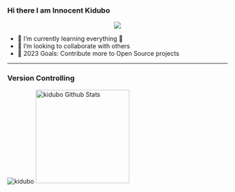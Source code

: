 ### Hi there I am Innocent Kidubo

<p align="center">
 <img src="https://readme-typing-svg.herokuapp.com/?lines=Full-stack%20web%20and%20app%20developer;Experienced%20API%20Designer;3%2B%20years%20of%20coding%20experience;Always%20learning%20new%20things&font=Fira%20Code&center=true&width=440&height=45&color=f75c7e&vCenter=true&size=22"></a>
</p>

<!-- - 🔭 I’m currently working on NestJs -->
- 🌱 I’m currently learning everything 🤣
- 👯 I’m looking to collaborate with others
- 🥅 2023 Goals: Contribute more to Open Source projects

---

<!--
### Frameworks


<a href="#"><img alt="Express.js" src="https://img.shields.io/badge/Express.js%20-%23404d59.svg?logo=express&logoColor=white"> </a>
<!-- <a href="#"><img alt="Express.js" src="https://img.shields.io/badge/Tailwind_CSS-38B2AC?&logo=tailwind-css&logoColor=white" ></a> -->
<!-- <a href="#"><img alt="Express.js" src="https://img.shields.io/badge/jQuery-0769AD?&logo=jquery&logoColor=white" ></a> -->
<!--<a href="#"><img alt="Wordpress" src="https://img.shields.io/badge/Wordpress-21759B?logo=wordpress&logoColor=white" ></a>
<!--<a href="#"><img alt="Express.js" src="https://img.shields.io/badge/React-20232A?&logo=react&logoColor=61DAFB" ></a>
<!--<a href="#"><img alt="Express.js" src="https://img.shields.io/badge/Vue.js-35495E?&logo=vue-dot-js&logoColor=4FC08D" ></a> -->
<!--<a href="#"><img alt="Express.js" src="https://img.shields.io/badge/GraphQl-E10098?&logo=graphql&logoColor=white" ></a> 
-->
<!--
### Databases

<a href="#"><img alt="MongoDB" src ="https://img.shields.io/badge/MongoDB-%234ea94b.svg?logo=mongodb&logoColor=white"></a>
<a href="#"><img alt="MySQL" src="https://img.shields.io/badge/MySQL-%2300f.svg?logo=mysql&logoColor=white"></a>
<a href="#"><img alt="FIREBASE" src="https://img.shields.io/badge/Firebase-007ACC?&logo=firebase" ></a>

---
### Hosting

<a href="#"><img alt="Stack Overflow" src="https://img.shields.io/badge/Amazon_AWS-232F3E?&logo=amazon-aws&logoColor=white"></a>
<a href="#"><img alt="Stack Overflow" src="https://img.shields.io/badge/Digital_Ocean-0080FF?&logo=DigitalOcean&logoColor=white"></a>
<a href="#"><img alt="Stack Overflow" src="https://img.shields.io/badge/Netlify-00C7B7?&logo=netlify&logoColor=white"></a>
<a href="#"><img alt="Heroku" src="https://img.shields.io/badge/Heroku%20-%23430098.svg?logo=heroku&logoColor=white"></a>
<a href="#"><img alt="GitHub Pages" src="https://img.shields.io/badge/GitHub%20Pages-%23327FC7.svg?logo=github&logoColor=white" ></a>
<a href="#"><img alt="Visual Studio Code" src="https://img.shields.io/badge/Nginx-009639?&logo=nginx&logoColor=whitet"></a> 

<!--
### DevOps

<a href="#"><img alt="Heroku" src="https://img.shields.io/badge/-Docker-black?&logo=docker"></a>
<a href="#"><img alt="Heroku" src="https://img.shields.io/badge/Jenkins-D24939?&logo=Jenkins&logoColor=white"></a>

-->

<!-- ### IDES

<a href="#"><img alt="Visual Studio Code" src="https://img.shields.io/badge/Visual%20Studio%20Code-0078d7.svg?logo=visual-studio-code&logoColor=white"></a>
<a href="#"><img alt="Visual Studio Code" src="https://img.shields.io/badge/Atom-66595C?&logo=Atom&logoColor=white"></a>
<a href="#"><img alt="Visual Studio Code" src="https://img.shields.io/badge/sublime_text-%23575757.svg?&logo=sublime-text&logoColor=important"></a>

-->

### Version Controlling

<!--<a href="#"><img alt="Heroku" src="https://img.shields.io/badge/-Git-black?&logo=git" ></a> -->
<!--<a href="#"><img alt="Heroku" src="https://img.shields.io/badge/-GitHub-181717?style=flat-square&logo=github" ></a> -->
<!-- <a href="#"><img alt="Heroku" src="https://img.shields.io/badge/GitLab-330F63?&logo=gitlab&logoColor=white" ></a> -->
<!-- <a href="#"><img alt="Heroku" src="https://img.shields.io/badge/Bitbucket-330F63?&logo=bitbucket&logoColor=white" ></a> -->


<img align="center" src="https://github-readme-stats.vercel.app/api/top-langs?username=kidubo&show_icons=true&locale=en&layout=compact" alt="kidubo" />

  <img alt="kidubo Github Stats" src="https://github-readme-stats.vercel.app/api?username=kidubo&count_private=true&show_icons=true&theme=algolia" style="height:214px;"/>


































<!-- <h1 align="center">Hi 👋, I'm Innocent kidubo</h1>
<h3 align="center">A passionate Full-stack developer from Tanzania</h3>

<p align="left"> <img src="https://komarev.com/ghpvc/?username=kidubo&label=Profile%20views&color=0e75b6&style=flat" alt="kidubo" /> </p>

<!-- <p align="left"> <a href="https://github.com/ryo-ma/github-profile-trophy"><img src="https://github-profile-trophy.vercel.app/?username=kidubo" alt="kidubo" /></a> </p>
 -->
<!-- - 🔭 I’m currently working on [Expensify](https://react-kdb-course-2-expensify.herokuapp.com/)
 -->
<!-- - 🌱 I’m currently learning **PYTHON** -->

<!-- - 👯 I’m looking to collaborate on **Reactjs,Nodejs,MongoDb,Express .** -->

<!-- - 💬 Ask me about **react, redux , Nodejs .** -->

<!-- - 📫 How to reach me **innocentleonard0007@gmail.com**
 -->
<!-- - 📄 Know about my experiences [https://kidubo-portfolio.herokuapp.com/](https://kidubo-portfolio.herokuapp.com/)
 -->
<!-- - ⚡ Fun fact ** How can i ..... **
 -->
<!-- <h3 align="left">Connect with me:</h3>
<p align="left">
<a href="https://linkedin.com/in/innocent-leonard-b42179131" target="blank"><img align="center" src="https://raw.githubusercontent.com/rahuldkjain/github-profile-readme-generator/master/src/images/icons/Social/linked-in-alt.svg" alt="innocent-leonard-b42179131" height="30" width="40" /></a>
</p> -->

<!-- <h3 align="left">Languages and Tools:</h3>
 <a href="https://www.w3schools.com/css/" target="_blank"> <img src="https://raw.githubusercontent.com/devicons/devicon/master/icons/css3/css3-original-wordmark.svg" alt="css3" width="40" height="40"/> </a> <a href="https://www.docker.com/" target="_blank"> <img src="https://raw.githubusercontent.com/devicons/devicon/master/icons/docker/docker-original-wordmark.svg" alt="docker" width="40" height="40"/> 
</a> <a href="https://expressjs.com" target="_blank"> <img src="https://raw.githubusercontent.com/devicons/devicon/master/icons/express/express-original-wordmark.svg" alt="express" width="40" height="40"/> </a> <a href="https://heroku.com" target="_blank"> <img src="https://www.vectorlogo.zone/logos/heroku/heroku-icon.svg" alt="heroku" width="40" height="40"/> </a> <a href="https://developer.mozilla.org/en-US/docs/Web/JavaScript" target="_blank"> <img src="https://raw.githubusercontent.com/devicons/devicon/master/icons/javascript/javascript-original.svg" alt="javascript" width="40" height="40"/> </a> </a>  </a> <a href="https://www.mongodb.com/" target="_blank"> <img src="https://raw.githubusercontent.com/devicons/devicon/master/icons/mongodb/mongodb-original-wordmark.svg" alt="mongodb" width="40" height="40"/> </a> <a href="https://www.mysql.com/" target="_blank"> <img src="https://raw.githubusercontent.com/devicons/devicon/master/icons/mysql/mysql-original-wordmark.svg" alt="mysql" width="40" height="40"/> </a> <a href="https://nodejs.org" target="_blank"> <img src="https://raw.githubusercontent.com/devicons/devicon/master/icons/nodejs/nodejs-original-wordmark.svg" alt="nodejs" width="40" height="40"/> </a> <a href="https://reactjs.org/" target="_blank"> <img src="https://raw.githubusercontent.com/devicons/devicon/master/icons/react/react-original-wordmark.svg" alt="react" width="40" height="40"/> </a> <a href="https://redux.js.org" target="_blank"> <img src="https://raw.githubusercontent.com/devicons/devicon/master/icons/redux/redux-original.svg" alt="redux" width="40" height="40"/> </a> <a href="https://sass-lang.com" target="_blank"> <img src="https://raw.githubusercontent.com/devicons/devicon/master/icons/sass/sass-original.svg" alt="sass" width="40" height="40"/> </a>  <a href="https://webpack.js.org" target="_blank"> <img src="https://raw.githubusercontent.com/devicons/devicon/d00d0969292a6569d45b06d3f350f463a0107b0d/icons/webpack/webpack-original-wordmark.svg" alt="webpack" width="40" height="40"/> </a>  -->





<!-- <br/>
<p><img align="left" src="https://github-readme-stats.vercel.app/api/top-langs?username=kidubo&show_icons=true&locale=en&layout=compact" alt="kidubo" /></p> -->
<!--  
 <p>&nbsp;<img align="center" src="https://github-readme-stats.vercel.app/api?username=kidubo&show_icons=true&locale=en" alt="kidubo" /></p>

<p><img align="center" src="https://github-readme-streak-stats.herokuapp.com/?user=kidubo&" alt="kidubo" /></p> -->
 
